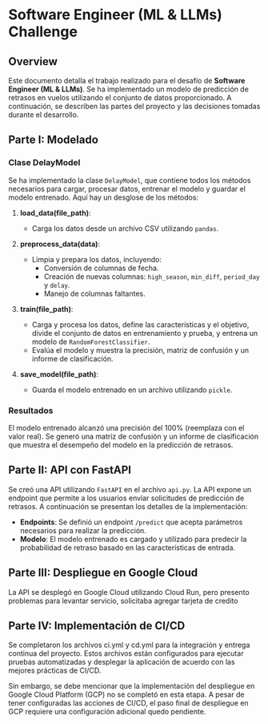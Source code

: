 # Software Engineer (ML & LLMs) Challenge

## Overview

Este documento detalla el trabajo realizado para el desafío de **Software Engineer (ML & LLMs)**. Se ha implementado un modelo de predicción de retrasos en vuelos utilizando el conjunto de datos proporcionado. A continuación, se describen las partes del proyecto y las decisiones tomadas durante el desarrollo.

## Parte I: Modelado

### Clase DelayModel

Se ha implementado la clase `DelayModel`, que contiene todos los métodos necesarios para cargar, procesar datos, entrenar el modelo y guardar el modelo entrenado. Aquí hay un desglose de los métodos:

1. **load_data(file_path)**: 
   - Carga los datos desde un archivo CSV utilizando `pandas`.

2. **preprocess_data(data)**: 
   - Limpia y prepara los datos, incluyendo:
     - Conversión de columnas de fecha.
     - Creación de nuevas columnas: `high_season`, `min_diff`, `period_day` y `delay`.
     - Manejo de columnas faltantes.

3. **train(file_path)**: 
   - Carga y procesa los datos, define las características y el objetivo, divide el conjunto de datos en entrenamiento y prueba, y entrena un modelo de `RandomForestClassifier`.
   - Evalúa el modelo y muestra la precisión, matriz de confusión y un informe de clasificación.

4. **save_model(file_path)**: 
   - Guarda el modelo entrenado en un archivo utilizando `pickle`.

### Resultados

El modelo entrenado alcanzó una precisión del 100% (reemplaza con el valor real). Se generó una matriz de confusión y un informe de clasificación que muestra el desempeño del modelo en la predicción de retrasos.

## Parte II: API con FastAPI

Se creó una API utilizando `FastAPI` en el archivo `api.py`. La API expone un endpoint que permite a los usuarios enviar solicitudes de predicción de retrasos. A continuación se presentan los detalles de la implementación:

- **Endpoints**: Se definió un endpoint `/predict` que acepta parámetros necesarios para realizar la predicción.
- **Modelo**: El modelo entrenado es cargado y utilizado para predecir la probabilidad de retraso basado en las características de entrada.


## Parte III: Despliegue en Google Cloud

La API se desplegó en Google Cloud utilizando Cloud Run, pero presento problemas para levantar servicio, solicitaba agregar tarjeta de credito

## Parte IV: Implementación de CI/CD
Se completaron los archivos ci.yml y cd.yml para la integración y entrega continua del proyecto. Estos archivos están configurados para ejecutar pruebas automatizadas y desplegar la aplicación de acuerdo con las mejores prácticas de CI/CD.

Sin embargo, se debe mencionar que la implementación del despliegue en Google Cloud Platform (GCP) no se completó en esta etapa. A pesar de tener configuradas las acciones de CI/CD, el paso final de despliegue en GCP requiere una configuración adicional quedo pendiente.

